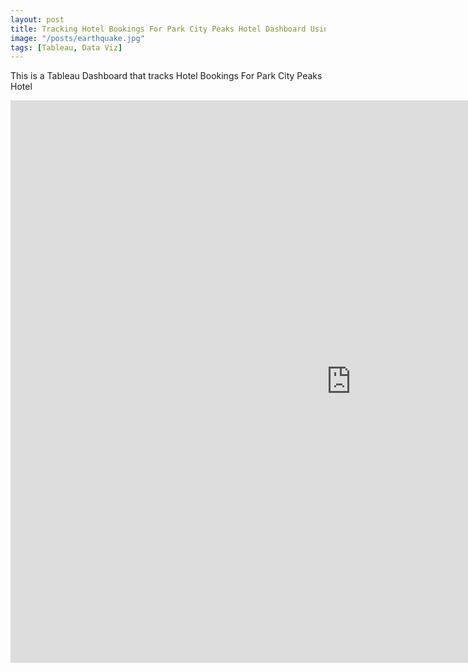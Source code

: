 ```yaml
---
layout: post
title: Tracking Hotel Bookings For Park City Peaks Hotel Dashboard Using Tableau
image: "/posts/earthquake.jpg"
tags: [Tableau, Data Viz]
---
```

This is a Tableau Dashboard that tracks Hotel Bookings For Park City Peaks Hotel
<iframe seamless frameborder="0" src="https://public.tableau.com/views/HotelBookings_17231926384270/HotelBookingsDashboard?:embed=yes&:display_count=yes&:showVizHome=no" width = '1090' height = '900'></iframe>

